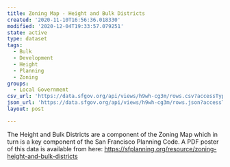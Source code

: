 ```yaml
---
title: Zoning Map - Height and Bulk Districts
created: '2020-11-10T16:56:36.018330'
modified: '2020-12-04T19:33:57.079251'
state: active
type: dataset
tags:
  - Bulk
  - Development
  - Height
  - Planning
  - Zoning
groups:
  - Local Government
csv_url: 'https://data.sfgov.org/api/views/h9wh-cg3m/rows.csv?accessType=DOWNLOAD'
json_url: 'https://data.sfgov.org/api/views/h9wh-cg3m/rows.json?accessType=DOWNLOAD'
layout: post

---
```

The Height and Bulk Districts are a component of the Zoning Map which in turn is a key component of the San Francisco Planning Code. A PDF poster of this data is available from here:  https://sfplanning.org/resource/zoning-height-and-bulk-districts
